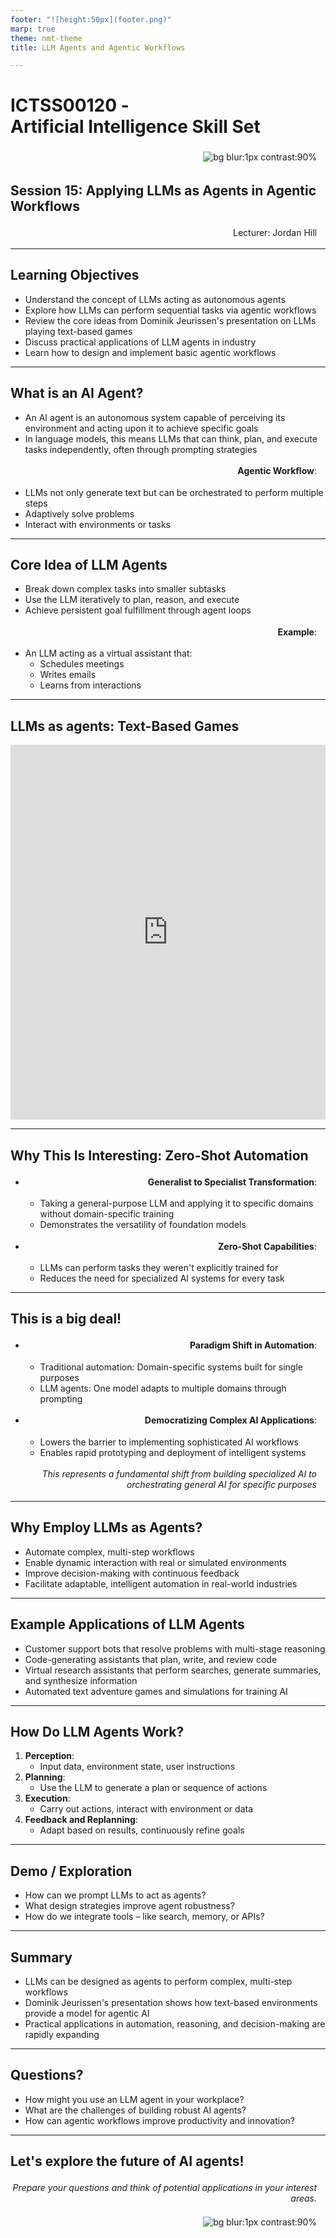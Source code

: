 ```yaml
---
footer: "![height:50px](footer.png)"
marp: true
theme: nmt-theme
title: LLM Agents and Agentic Workflows

---
```


<!-- _class: lead -->
# ICTSS00120 - <br> Artificial Intelligence Skill Set
![bg blur:1px contrast:90%](https://images-wixmp-ed30a86b8c4ca887773594c2.wixmp.com/f/afa6e72c-8df3-4d8a-aba0-d3d8c0404e28/dgeejdo-2636687f-dce2-4182-9061-f44831261ec0.jpg/v1/fill/w_922,h_866,q_70,strp/ai_gaze_by_roguedawg777_dgeejdo-pre.jpg?token=eyJ0eXAiOiJKV1QiLCJhbGciOiJIUzI1NiJ9.eyJzdWIiOiJ1cm46YXBwOjdlMGQxODg5ODIyNjQzNzNhNWYwZDQxNWVhMGQyNmUwIiwiaXNzIjoidXJuOmFwcDo3ZTBkMTg4OTgyMjY0MzczYTVmMGQ0MTVlYTBkMjZlMCIsIm9iaiI6W1t7ImhlaWdodCI6Ijw9OTYyIiwicGF0aCI6IlwvZlwvYWZhNmU3MmMtOGRmMy00ZDhhLWFiYTAtZDNkOGMwNDA0ZTI4XC9kZ2VlamRvLTI2MzY2ODdmLWRjZTItNDE4Mi05MDYxLWY0NDgzMTI2MWVjMC5qcGciLCJ3aWR0aCI6Ijw9MTAyNCJ9XV0sImF1ZCI6WyJ1cm46c2VydmljZTppbWFnZS5vcGVyYXRpb25zIl19.RSVY32rSmLLuV0Vdf0MN9WCvGH6IeAqAkeZPsUrWwqk)

## Session 15: Applying LLMs as Agents in Agentic Workflows

Lecturer: Jordan Hill

<style scoped>
p {
  padding:0.25em;
  padding-right:1em;
  text-align: right;
}
</style>

---

## Learning Objectives

- Understand the concept of LLMs acting as autonomous agents
- Explore how LLMs can perform sequential tasks via agentic workflows
- Review the core ideas from Dominik Jeurissen's presentation on LLMs playing text-based games
- Discuss practical applications of LLM agents in industry
- Learn how to design and implement basic agentic workflows

---

## What is an AI Agent?

- An AI agent is an autonomous system capable of perceiving its environment and acting upon it to achieve specific goals
- In language models, this means LLMs that can think, plan, and execute tasks independently, often through prompting strategies

**Agentic Workflow**:
- LLMs not only generate text but can be orchestrated to perform multiple steps
- Adaptively solve problems
- Interact with environments or tasks

---

## Core Idea of LLM Agents

- Break down complex tasks into smaller subtasks
- Use the LLM iteratively to plan, reason, and execute
- Achieve persistent goal fulfillment through agent loops

**Example**:
- An LLM acting as a virtual assistant that:
  - Schedules meetings
  - Writes emails
  - Learns from interactions

---

## LLMs as agents: Text-Based Games

<iframe width="100%" height="600" src="https://www.youtube.com/embed/d3rFLAfT2gw?start=10" title="LLMs playing text games" frameborder="0" allowfullscreen></iframe>


---

## Why This Is Interesting: Zero-Shot Automation

- **Generalist to Specialist Transformation**:
  - Taking a general-purpose LLM and applying it to specific domains without domain-specific training
  - Demonstrates the versatility of foundation models

- **Zero-Shot Capabilities**:
  - LLMs can perform tasks they weren't explicitly trained for
  - Reduces the need for specialized AI systems for every task


---

## This is a big deal!

- **Paradigm Shift in Automation**:
  - Traditional automation: Domain-specific systems built for single purposes
  - LLM agents: One model adapts to multiple domains through prompting

- **Democratizing Complex AI Applications**:
  - Lowers the barrier to implementing sophisticated AI workflows
  - Enables rapid prototyping and deployment of intelligent systems

*This represents a fundamental shift from building specialized AI to orchestrating general AI for specific purposes*

---

## Why Employ LLMs as Agents?

- Automate complex, multi-step workflows
- Enable dynamic interaction with real or simulated environments
- Improve decision-making with continuous feedback
- Facilitate adaptable, intelligent automation in real-world industries

---

## Example Applications of LLM Agents

- Customer support bots that resolve problems with multi-stage reasoning
- Code-generating assistants that plan, write, and review code
- Virtual research assistants that perform searches, generate summaries, and synthesize information
- Automated text adventure games and simulations for training AI

---

## How Do LLM Agents Work?

1. **Perception**:
   - Input data, environment state, user instructions
2. **Planning**:
   - Use the LLM to generate a plan or sequence of actions
3. **Execution**:
   - Carry out actions, interact with environment or data
4. **Feedback and Replanning**:
   - Adapt based on results, continuously refine goals

---

## Demo / Exploration

- How can we prompt LLMs to act as agents?
- What design strategies improve agent robustness?
- How do we integrate tools – like search, memory, or APIs?

---

## Summary

- LLMs can be designed as agents to perform complex, multi-step workflows
- Dominik Jeurissen's presentation shows how text-based environments provide a model for agentic AI
- Practical applications in automation, reasoning, and decision-making are rapidly expanding

---

## Questions?

- How might you use an LLM agent in your workplace?
- What are the challenges of building robust AI agents?
- How can agentic workflows improve productivity and innovation?

---

## Let's explore the future of AI agents!

*Prepare your questions and think of potential applications in your interest areas.*

![bg blur:1px contrast:90%](https://images-wixmp-ed30a86b8c4ca887773594c2.wixmp.com/f/afa6e72c-8df3-4d8a-aba0-d3d8c0404e28/dgeejdo-2636687f-dce2-4182-9061-f44831261ec0.jpg/v1/fill/w_922,h_866,q_70,strp/ai_gaze_by_roguedawg777_dgeejdo-pre.jpg?token=eyJ0eXAiOiJKV1QiLCJhbGciOiJIUzI1NiJ9.eyJzdWIiOiJ1cm46YXBwOjdlMGQxODg5ODIyNjQzNzNhNWYwZDQxNWVhMGQyNmUwIiwiaXNzIjoidXJuOmFwcDo3ZTBkMTg4OTgyMjY0MzczYTVmMGQ0MTVlYTBkMjZlMCIsIm9iaiI6W1t7ImhlaWdodCI6Ijw9OTYyIiwicGF0aCI6IlwvZlwvYWZhNmU3MmMtOGRmMy00ZDhhLWFiYTAtZDNkOGMwNDA0ZTI4XC9kZ2VlamRvLTI2MzY2ODdmLWRjZTItNDE4Mi05MDYxLWY0NDgzMTI2MWVjMC5qcGciLCJ3aWR0aCI6Ijw9MTAyNCJ9XV0sImF1ZCI6WyJ1cm46c2VydmljZTppbWFnZS5vcGVyYXRpb25zIl19.RSVY32rSmLLuV0Vdf0MN9WCvGH6IeAqAkeZPsUrWwqk)
